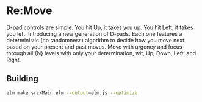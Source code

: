 # Re:Move

D-pad controls are simple. You hit Up, it takes you up. You hit Left, it takes you left. Introducing a new generation of D-pads. Each one features a deterministic (no randomness) algorithm to decide how you move next based on your present and past moves. Move with urgency and focus through all {N} levels with only your determination, wit, Up, Down, Left, and Right.

## Building

```sh
elm make src/Main.elm --output=elm.js --optimize
```
